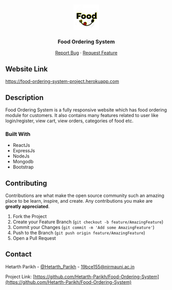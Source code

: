 <!-- PROJECT LOGO -->
<br />
<p align="center">
  <a href="https://github.com/Hetarth-Parikh/Food-Ordering-System">
    <img src="src/Navbar/logo.png" alt="Logo" width="80" height="80">
  </a>

  <h3 align="center">Food Ordering System</h3>

  <p align="center">
    <a href="https://github.com/Hetarth-Parikh/Food-Ordering-System/issues">Report Bug</a>
    ·
    <a href="https://github.com/Hetarth-Parikh/Food-Ordering-System/issues">Request Feature</a>
  </p>
</p>


## Website Link

https://food-ordering-system-project.herokuapp.com

<!-- ABOUT THE PROJECT -->
## Description

Food Ordering System is a fully responsive website which has food ordering module for customers. It also contains many features related to user like login/register, view cart, view orders, categories of food etc.


### Built With

* ReactJs
* ExpressJs
* NodeJs
* Mongodb
* Bootstrap

<!-- CONTRIBUTING -->
## Contributing

Contributions are what make the open source community such an amazing place to be learn, inspire, and create. Any contributions you make are **greatly appreciated**.

1. Fork the Project
2. Create your Feature Branch (`git checkout -b feature/AmazingFeature`)
3. Commit your Changes (`git commit -m 'Add some AmazingFeature'`)
4. Push to the Branch (`git push origin feature/AmazingFeature`)
5. Open a Pull Request


<!-- CONTACT -->
## Contact

Hetarth Parikh - [@Hetarth_Parikh](https://www.linkedin.com/in/hetarth-parikh/) - 19bce155@nirmauni.ac.in

Project Link: [https://github.com/Hetarth-Parikh/Food-Ordering-System](https://github.com/Hetarth-Parikh/Food-Ordering-System)

